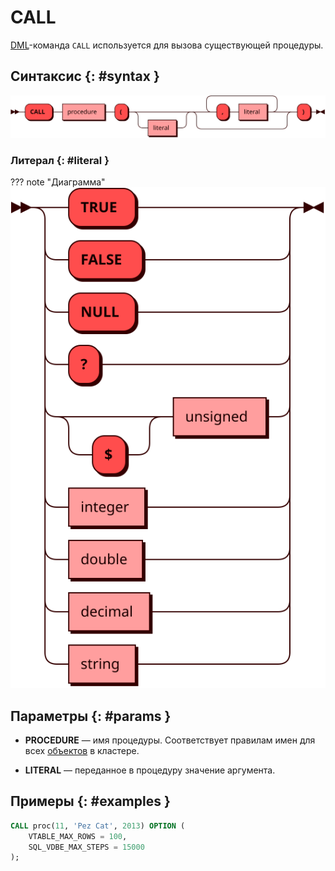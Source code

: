 # CALL

[DML](dml.md)-команда `CALL` используется для вызова существующей
процедуры.

## Синтаксис {: #syntax }

![CALL](../../images/ebnf/call.svg)

### Литерал {: #literal }

??? note "Диаграмма"
    ![Literal](../../images/ebnf/literal.svg)

## Параметры {: #params }

* **PROCEDURE** — имя процедуры. Соответствует правилам имен для всех
  [объектов](object.md) в кластере.

* **LITERAL** — переданное в процедуру значение аргумента.

## Примеры {: #examples }

```sql
CALL proc(11, 'Pez Cat', 2013) OPTION (
    VTABLE_MAX_ROWS = 100,
    SQL_VDBE_MAX_STEPS = 15000
);
```
